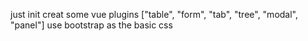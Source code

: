 just init
creat some vue plugins
["table",
 "form",
"tab",
 "tree",
 "modal",
 "panel"]
 use bootstrap as the basic css
